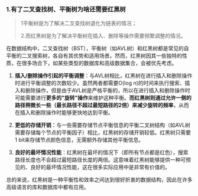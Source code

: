### 1.有了二叉查找树、平衡树为啥还需要红黑树

> 1平衡树是为了解决二叉查找树退化为链表的情况；
>
> 2.而红黑树是为了解决平衡树在插入、删除等操作需要频繁调整的情况。

在数据结构中，二叉查找树（BST），平衡树（如AVL树）和红黑树都是常见的自平衡的二叉搜索树，各自有其优势和适用场景。然而，红黑树因其一些独特的性质，在很多场合下，如某些类型的数据库和高级数据集合，会被优先考虑。

1. **插入/删除操作引起的平衡调整**：与AVL树相比，红黑树在进行插入和删除操作时进行平衡调整的次数较少。虽然两者都需要O(log n)的时间来执行搜索、插入和删除操作，但是由于AVL树是严格平衡的，所以在进行插入和删除操作时可能需要进行**更多的"旋转"操作**来维护这种平衡。**而红黑树则通过允许一侧的路径稍微长一些（最长路径不超过最短路径的2倍）来减少旋转的频率**，从而在插入和删除操作时能够更快地达到平衡。

2. **更低的存储开销**：与一些需要存储节点平衡信息的平衡二叉树结构（如AVL树需要存储每个节点的平衡因子）相比，红黑树的存储开销较低。红黑树只需要1 bit来存储节点颜色信息，无需额外存储其他平衡信息。

3. **良好的最坏情况性能**：红黑树在最坏的情况下（即所有节点都是红色），搜索路径长度也不会超过最短路径长度的两倍。这意味着红黑树能够提供一种可预见的、良好的最坏情况性能，这在很多实际应用中是非常有价值的。

总的来说，红黑树是一种平衡性和效率之间达到很好折衷的数据结构，因此在许多高级语言的库和数据库中都有应用。